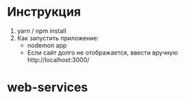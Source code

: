 # Инструкция

1. yarn / npm install
2. Как запустить приложение:
   - nodemon app
   - Если сайт долго не отображается, ввести вручную http://localhost:3000/
# web-services
